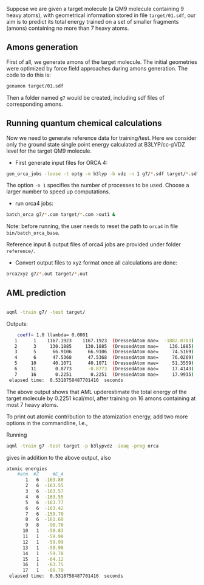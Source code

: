 

Suppose we are given a target molecule (a QM9 molecule containing 9 heavy atoms), with geometrical information stored in file `target/01.sdf`, our aim is to predict its total energy trained on a set of smaller fragments (amons) containing no more than 7 heavy atoms.

## Amons generation

First of all, we generate amons of the target molecule. The initial geometries were optimized by force field approaches during amons generation. The code to do this is:

```bash
genamon target/01.sdf
```

Then a folder named `g7` would be created, including sdf files of corresponding amons.


## Running quantum chemical calculations

Now we need to generate reference data for training/test.
Here we consider only the ground state single point energy calculated at B3LYP/cc-pVDZ level for the target QM9 molecule.

  - First generate input files for ORCA 4:
```bash
gen_orca_jobs -loose -t optg -m b3lyp -b vdz -n 1 g7/*.sdf target/*.sdf
```
The option `-n 1` specifies the number of processes to be used. Choose a larger number to speed up computations.

  - run orca4 jobs:
```bash
batch_orca g7/*.com target/*.com >out1 &
```
Note: before running, the user needs to reset the path to `orca4` in file `bin/batch_orca_base`.

Reference input & output files of orca4 jobs are provided under folder `reference/`.

  - Convert output files to xyz format once all calculations are done:
```bash
orca2xyz g7/*.out target/*.out
```

## AML prediction

```bash

aqml -train g7/ -test target/
```

Outputs:
```bash
    coeff= 1.0 llambda= 0.0001
   1      1    1167.1923    1167.1923  (DressedAtom mae=  -1882.0703)
   2      3     130.1885     130.1885  (DressedAtom mae=    130.1885)
   3      5      66.9106      66.9106  (DressedAtom mae=     74.5169)
   4      6      47.5368      47.5368  (DressedAtom mae=     76.0269)               ```
   5     10      40.1071      40.1071  (DressedAtom mae=     51.3559)
   6     11       0.8773      -0.8773  (DressedAtom mae=     17.4143)
   7     16       0.2251       0.2251  (DressedAtom mae=     17.9935)
 elapsed time:  0.5318758487701416  seconds
```
The above output shows that AML upderestimate the total energy of the target molecule by 0.2251 kcal/mol, after training on 16 amons containing at most 7 heavy atoms.

To print out atomic contribution to the atomization energy, add two more options in the commandline, I.e.,

Running
```bash
aqml -train g7 -test target -p b3lypvdz -ieaq -prog orca 
```
gives in addition to the above output, also
```bash
atomic energies
    #atm  #Z     #E_A 
       1   6  -163.80
       2   6  -163.55
       3   6  -163.57
       4   6  -163.55
       5   6  -163.77
       6   6  -163.42
       7   6  -159.70
       8   6  -161.60
       9   8   -90.76
      10   1   -59.83
      11   1   -59.98
      12   1   -59.99
      13   1   -59.98
      14   1   -59.78
      15   1   -64.12
      16   1   -63.75
      17   1   -60.70
 elapsed time:  0.5318758487701416  seconds
```



